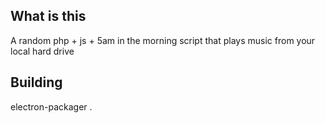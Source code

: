 ## What is this

A random php + js + 5am in the morning script that plays music from your local hard drive

## Building

electron-packager .